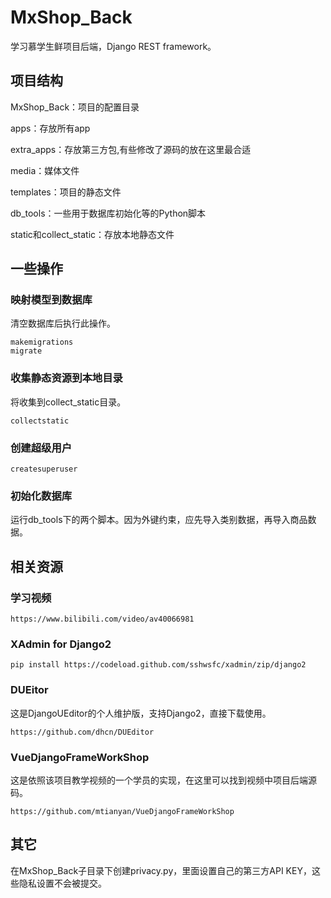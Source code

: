 # MxShop_Back
学习慕学生鲜项目后端，Django REST framework。
## 项目结构
MxShop_Back：项目的配置目录

apps：存放所有app

extra_apps：存放第三方包,有些修改了源码的放在这里最合适

media：媒体文件

templates：项目的静态文件

db_tools：一些用于数据库初始化等的Python脚本

static和collect_static：存放本地静态文件
## 一些操作
### 映射模型到数据库
清空数据库后执行此操作。
```
makemigrations
migrate
```
### 收集静态资源到本地目录
将收集到collect_static目录。
```
collectstatic
```
### 创建超级用户
```
createsuperuser
```
### 初始化数据库
运行db_tools下的两个脚本。因为外键约束，应先导入类别数据，再导入商品数据。
## 相关资源
### 学习视频
```
https://www.bilibili.com/video/av40066981
```
### XAdmin for Django2
```
pip install https://codeload.github.com/sshwsfc/xadmin/zip/django2
```
### DUEitor
这是DjangoUEditor的个人维护版，支持Django2，直接下载使用。
```
https://github.com/dhcn/DUEditor
```
### VueDjangoFrameWorkShop
这是依照该项目教学视频的一个学员的实现，在这里可以找到视频中项目后端源码。
```
https://github.com/mtianyan/VueDjangoFrameWorkShop
```
## 其它
在MxShop_Back子目录下创建privacy.py，里面设置自己的第三方API KEY，这些隐私设置不会被提交。
